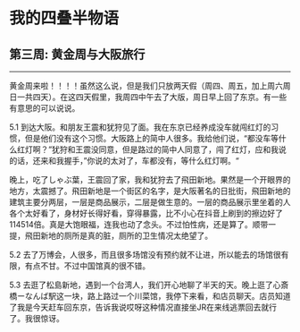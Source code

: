 # 我的四叠半物语

## 第三周: 黄金周与大阪旅行

---------------

黄金周来啦！！！！虽然这么说，但是我们只放两天假（周四、周五，加上周六周日一共四天）。在这四天假里，我周四中午去了大版，周日早上回了东京。有一些有意思的可以说说。

5.1 到达大阪。和朋友王震和犹狩见了面。我在东京已经养成没车就闯红灯的习惯，但是他们没有这个习惯。大阪路上的简中人很多。我给他们说，“都没车等什么红灯啊？”犹狩和王震没同意，但是路过的简中人同意了，闯了红灯，应和我说的话，还来和我握手，”你说的太对了，车都没有，等什么红灯啊。“

晚上，吃了しゃぶ葉，王震回了家，我和犹狩去了飛田新地。果然是一个开眼界的地方，太震撼了。飛田新地是一个街区的名字，是大阪著名的日批街，飛田新地的建筑主要分两层，一层是商品展示，二层是做生意的。一层的商品展示里坐着的人各个太好看了，身材好长得好看，穿得暴露，比不小心在抖音上刷到的擦边好了114514倍。真是大饱眼福，连我也动了念头。不过怕性病，还是算了。顺带一提，飛田新地的厕所是真的脏，厕所的卫生情况太绝望了。

5.2 去了万博会，人很多，而且很多场馆没有预约就不让进，所以能去的场馆很有限，有点不甘。不过中国馆真的很不错。

5.3 去逛了松島新地，遇到一个台湾人，我们开心地聊了半天的天。晚上逛了心斎橋ーなんば駅这一块，路上路过一个川菜馆，我停下来看，和店员聊天。店员知道了我是今天赶车回东京，告诉我说哎呀这种情况直接坐JR在来线逃票回去就行了。我很惊讶。
